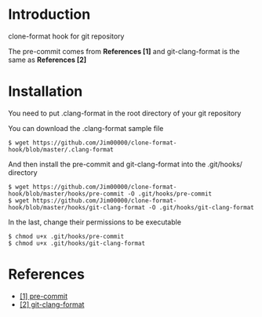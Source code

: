 # Introduction
clone-format hook for git repository

The pre-commit comes from **References [1]** and git-clang-format is
the same as **References [2]**

# Installation

You need to put .clang-format in the root directory of your git repository

You can download the .clang-format sample file

```bash=
$ wget https://github.com/Jim00000/clone-format-hook/blob/master/.clang-format
```

And then install the pre-commit and git-clang-format into the .git/hooks/ directory

```
$ wget https://github.com/Jim00000/clone-format-hook/blob/master/hooks/pre-commit -O .git/hooks/pre-commit
$ wget https://github.com/Jim00000/clone-format-hook/blob/master/hooks/git-clang-format -O .git/hooks/git-clang-format
```

In the last, change their permissions to be executable

```bash=
$ chmod u+x .git/hooks/pre-commit
$ chmod u+x .git/hooks/git-clang-format
```


# References

- [[1] pre-commit](https://gist.github.com/alexeagle/c8ed91b14a407342d9a8e112b5ac7dab)
- [[2] git-clang-format](https://raw.githubusercontent.com/llvm-mirror/clang/master/tools/clang-format/git-clang-format)